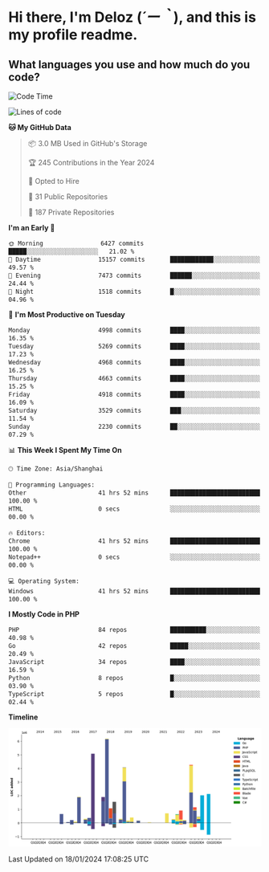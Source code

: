 # **Hi there, I'm Deloz (*´ー｀*), and this is my profile readme.**

## **What languages you use and how much do you code?**

<!--START_SECTION:waka-->
![Code Time](http://img.shields.io/badge/Code%20Time-3%2C200%20hrs%2053%20mins-blue)

![Lines of code](https://img.shields.io/badge/From%20Hello%20World%20I%27ve%20Written-37.1%20million%20lines%20of%20code-blue)

**🐱 My GitHub Data** 

> 📦 3.0 MB Used in GitHub's Storage 
 > 
> 🏆 245 Contributions in the Year 2024
 > 
> 💼 Opted to Hire
 > 
> 📜 31 Public Repositories 
 > 
> 🔑 187 Private Repositories 
 > 
**I'm an Early 🐤** 

```text
🌞 Morning                6427 commits        █████░░░░░░░░░░░░░░░░░░░░   21.02 % 
🌆 Daytime                15157 commits       ████████████░░░░░░░░░░░░░   49.57 % 
🌃 Evening                7473 commits        ██████░░░░░░░░░░░░░░░░░░░   24.44 % 
🌙 Night                  1518 commits        █░░░░░░░░░░░░░░░░░░░░░░░░   04.96 % 
```
📅 **I'm Most Productive on Tuesday** 

```text
Monday                   4998 commits        ████░░░░░░░░░░░░░░░░░░░░░   16.35 % 
Tuesday                  5269 commits        ████░░░░░░░░░░░░░░░░░░░░░   17.23 % 
Wednesday                4968 commits        ████░░░░░░░░░░░░░░░░░░░░░   16.25 % 
Thursday                 4663 commits        ████░░░░░░░░░░░░░░░░░░░░░   15.25 % 
Friday                   4918 commits        ████░░░░░░░░░░░░░░░░░░░░░   16.09 % 
Saturday                 3529 commits        ███░░░░░░░░░░░░░░░░░░░░░░   11.54 % 
Sunday                   2230 commits        ██░░░░░░░░░░░░░░░░░░░░░░░   07.29 % 
```


📊 **This Week I Spent My Time On** 

```text
🕑︎ Time Zone: Asia/Shanghai

💬 Programming Languages: 
Other                    41 hrs 52 mins      █████████████████████████   100.00 % 
HTML                     0 secs              ░░░░░░░░░░░░░░░░░░░░░░░░░   00.00 % 

🔥 Editors: 
Chrome                   41 hrs 52 mins      █████████████████████████   100.00 % 
Notepad++                0 secs              ░░░░░░░░░░░░░░░░░░░░░░░░░   00.00 % 

💻 Operating System: 
Windows                  41 hrs 52 mins      █████████████████████████   100.00 % 
```

**I Mostly Code in PHP** 

```text
PHP                      84 repos            ██████████░░░░░░░░░░░░░░░   40.98 % 
Go                       42 repos            █████░░░░░░░░░░░░░░░░░░░░   20.49 % 
JavaScript               34 repos            ████░░░░░░░░░░░░░░░░░░░░░   16.59 % 
Python                   8 repos             █░░░░░░░░░░░░░░░░░░░░░░░░   03.90 % 
TypeScript               5 repos             █░░░░░░░░░░░░░░░░░░░░░░░░   02.44 % 
```



**Timeline**

![Lines of Code chart](https://raw.githubusercontent.com/deloz/deloz/main/assets/bar_graph.png)


 Last Updated on 18/01/2024 17:08:25 UTC
<!--END_SECTION:waka-->
